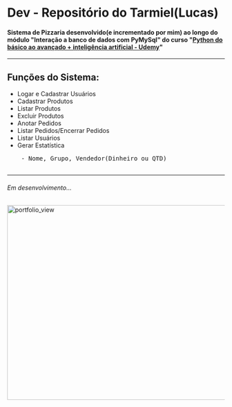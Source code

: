 # Dev - Repositório do Tarmiel(Lucas)
<h4> Sistema de Pizzaria desenvolvido(e incrementado por mim) ao longo do módulo "Interação a banco de dados
com PyMySql" do curso "<a href="https://www.udemy.com/course/python-do-basico-ao-avancado-inteligencia-artificial/">Python do básico ao avançado + inteligência artificial - Udemy</a>"</h4>
  
  <hr>
  <h2>Funções do Sistema:</h2>
  <ul>
    <li>Logar e Cadastrar Usuários </li>
    <li>Cadastrar Produtos</li>
    <li>Listar Produtos</li>
    <li>Excluir Produtos</li>
    <li>Anotar Pedidos</li>
    <li>Listar Pedidos/Encerrar Pedidos</li>
    <li>Listar Usuários</li>
      <li>Gerar Estatística
        <pre>
 - Nome, Grupo, Vendedor(Dinheiro ou QTD)
        </pre>
      </li>
   </ul>


<hr>
<h6>Em desenvolvimento...</h1>
<img width="1000" height="450" alt="portfolio_view" src="https://i.ytimg.com/vi/LmywZ3P28c0/maxresdefault.jpg">
